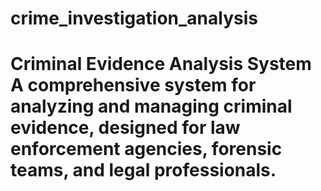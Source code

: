 # crime_investigation_analysis
# Criminal Evidence Analysis System  A comprehensive system for analyzing and managing criminal evidence, designed for law enforcement agencies, forensic teams, and legal professionals.
